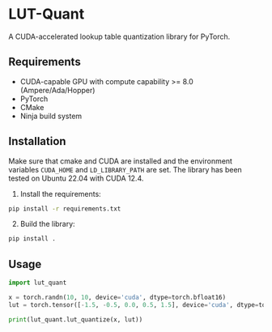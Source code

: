 # LUT-Quant

A CUDA-accelerated lookup table quantization library for PyTorch.

## Requirements

- CUDA-capable GPU with compute capability >= 8.0 (Ampere/Ada/Hopper)
- PyTorch
- CMake
- Ninja build system

## Installation

Make sure that cmake and CUDA are installed and the environment variables `CUDA_HOME` and `LD_LIBRARY_PATH` are set.
The library has been tested on Ubuntu 22.04 with CUDA 12.4.

1. Install the requirements:

```bash
pip install -r requirements.txt
```

2. Build the library:

```bash
pip install .
```

## Usage

```python
import lut_quant

x = torch.randn(10, 10, device='cuda', dtype=torch.bfloat16)
lut = torch.tensor([-1.5, -0.5, 0.0, 0.5, 1.5], device='cuda', dtype=torch.bfloat16)

print(lut_quant.lut_quantize(x, lut))
```
